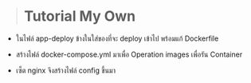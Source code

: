 > # Tutorial My Own

* ในไฟล์ app-deploy ข้างในใส่ของที่จะ deploy เข้าไป พร้อมแก้ Dockerfile 

* สร้างไฟล์ docker-compose.yml มาเพื่อ Operation  images เพื่อรัน Container 

* เซ็ต nginx จึงสร้างไฟล์ config ขึ้นมา
